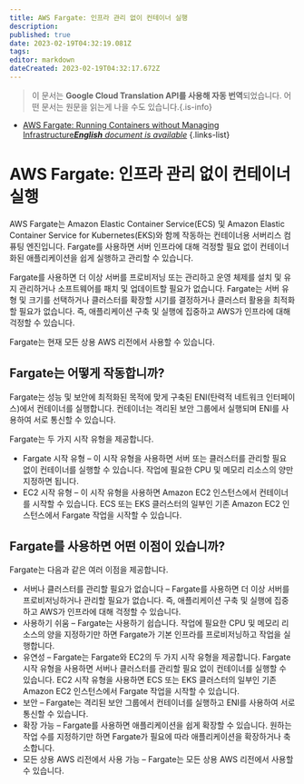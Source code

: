 ```yaml
---
title: AWS Fargate: 인프라 관리 없이 컨테이너 실행
description: 
published: true
date: 2023-02-19T04:32:19.081Z
tags: 
editor: markdown
dateCreated: 2023-02-19T04:32:17.672Z
---
```


> 이 문서는 **Google Cloud Translation API를 사용해 자동 번역**되었습니다.
어떤 문서는 원문을 읽는게 나을 수도 있습니다.{.is-info}



- [AWS Fargate: Running Containers without Managing Infrastructure***English** document is available*](/en/Knowledge-base/Cloud/aws-fargate-running-containers-without-managing-infrastructure)
{.links-list}


# AWS Fargate: 인프라 관리 없이 컨테이너 실행

AWS Fargate는 Amazon Elastic Container Service(ECS) 및 Amazon Elastic Container Service for Kubernetes(EKS)와 함께 작동하는 컨테이너용 서버리스 컴퓨팅 엔진입니다. Fargate를 사용하면 서버 인프라에 대해 걱정할 필요 없이 컨테이너화된 애플리케이션을 쉽게 실행하고 관리할 수 있습니다.

Fargate를 사용하면 더 이상 서버를 프로비저닝 또는 관리하고 운영 체제를 설치 및 유지 관리하거나 소프트웨어를 패치 및 업데이트할 필요가 없습니다. Fargate는 서버 유형 및 크기를 선택하거나 클러스터를 확장할 시기를 결정하거나 클러스터 활용을 최적화할 필요가 없습니다. 즉, 애플리케이션 구축 및 실행에 집중하고 AWS가 인프라에 대해 걱정할 수 있습니다.

Fargate는 현재 모든 상용 AWS 리전에서 사용할 수 있습니다.


## Fargate는 어떻게 작동합니까?

Fargate는 성능 및 보안에 최적화된 목적에 맞게 구축된 ENI(탄력적 네트워크 인터페이스)에서 컨테이너를 실행합니다. 컨테이너는 격리된 보안 그룹에서 실행되며 ENI를 사용하여 서로 통신할 수 있습니다.

Fargate는 두 가지 시작 유형을 제공합니다.

- Fargate 시작 유형 – 이 시작 유형을 사용하면 서버 또는 클러스터를 관리할 필요 없이 컨테이너를 실행할 수 있습니다. 작업에 필요한 CPU 및 메모리 리소스의 양만 지정하면 됩니다.
- EC2 시작 유형 – 이 시작 유형을 사용하면 Amazon EC2 인스턴스에서 컨테이너를 시작할 수 있습니다. ECS 또는 EKS 클러스터의 일부인 기존 Amazon EC2 인스턴스에서 Fargate 작업을 시작할 수 있습니다.

## Fargate를 사용하면 어떤 이점이 있습니까?

Fargate는 다음과 같은 여러 이점을 제공합니다.

- 서버나 클러스터를 관리할 필요가 없습니다 – Fargate를 사용하면 더 이상 서버를 프로비저닝하거나 관리할 필요가 없습니다. 즉, 애플리케이션 구축 및 실행에 집중하고 AWS가 인프라에 대해 걱정할 수 있습니다.
- 사용하기 쉬움 – Fargate는 사용하기 쉽습니다. 작업에 필요한 CPU 및 메모리 리소스의 양을 지정하기만 하면 Fargate가 기본 인프라를 프로비저닝하고 작업을 실행합니다.
- 유연성 – Fargate는 Fargate와 EC2의 두 가지 시작 유형을 제공합니다. Fargate 시작 유형을 사용하면 서버나 클러스터를 관리할 필요 없이 컨테이너를 실행할 수 있습니다. EC2 시작 유형을 사용하면 ECS 또는 EKS 클러스터의 일부인 기존 Amazon EC2 인스턴스에서 Fargate 작업을 시작할 수 있습니다.
- 보안 – Fargate는 격리된 보안 그룹에서 컨테이너를 실행하고 ENI를 사용하여 서로 통신할 수 있습니다.
- 확장 가능 – Fargate를 사용하면 애플리케이션을 쉽게 확장할 수 있습니다. 원하는 작업 수를 지정하기만 하면 Fargate가 필요에 따라 애플리케이션을 확장하거나 축소합니다.
- 모든 상용 AWS 리전에서 사용 가능 – Fargate는 모든 상용 AWS 리전에서 사용할 수 있습니다.